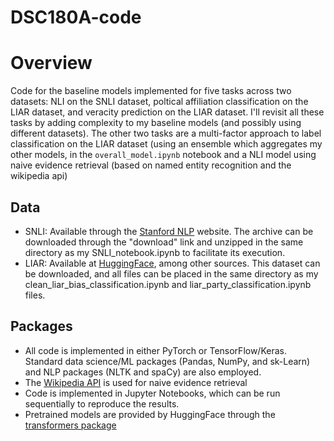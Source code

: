 # DSC180A-code

# Overview
Code for the baseline models implemented for five tasks across two datasets: NLI on the SNLI dataset, poltical affiliation classification on the LIAR dataset, and veracity prediction on the LIAR dataset. I'll revisit all these tasks by adding complexity to my baseline models (and possibly using different datasets). The other two tasks are a multi-factor approach to label classification on the LIAR dataset (using an ensemble which aggregates my other models, in the `overall_model.ipynb` notebook and a NLI model using naive evidence retrieval (based on named entity recognition and the wikipedia api)

## Data
- SNLI: Available through the [Stanford NLP](https://nlp.stanford.edu/projects/snli/) website. The archive can be downloaded through the "download" link and unzipped in the same directory as my SNLI_notebook.ipynb to facilitate its execution.
- LIAR: Available at [HuggingFace](https://huggingface.co/datasets/liar), among other sources. This dataset can be downloaded, and all files can be placed in the same directory as my clean_liar_bias_classification.ipynb and liar_party_classification.ipynb files.

## Packages
- All code is implemented in either PyTorch or TensorFlow/Keras. Standard data science/ML packages (Pandas, NumPy, and sk-Learn) and NLP packages (NLTK and spaCy) are also employed.
- The [Wikipedia API](https://pypi.org/project/Wikipedia-API/) is used for naive evidence retrieval
- Code is implemented in Jupyter Notebooks, which can be run sequentially to reproduce the results.
- Pretrained models are provided by HuggingFace through the [transformers package](https://huggingface.co/docs/transformers/index)
